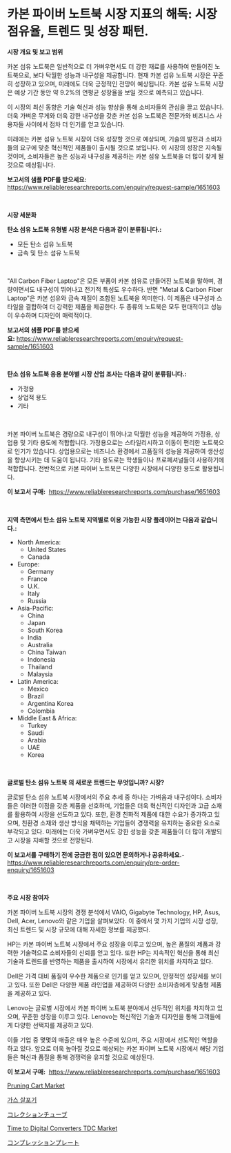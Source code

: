<p><h1>카본 파이버 노트북 시장 지표의 해독: 시장 점유율, 트렌드 및 성장 패턴.</h1></p><p><strong>시장 개요 및 보고 범위</strong></p>
<p><p>카본 섬유 노트북은 일반적으로 더 가벼우면서도 더 강한 재료를 사용하여 만들어진 노트북으로, 보다 탁월한 성능과 내구성을 제공합니다. 현재 카본 섬유 노트북 시장은 꾸준히 성장하고 있으며, 미래에도 더욱 긍정적인 전망이 예상됩니다. 카본 섬유 노트북 시장은 예상 기간 동안 약 9.2%의 연평균 성장율을 보일 것으로 예측되고 있습니다.</p><p>이 시장의 최신 동향은 기술 혁신과 성능 향상을 통해 소비자들의 관심을 끌고 있습니다. 더욱 가벼운 무게와 더욱 강한 내구성을 갖춘 카본 섬유 노트북은 전문가와 비즈니스 사용자들 사이에서 점차 더 인기를 얻고 있습니다.</p><p>미래에는 카본 섬유 노트북 시장이 더욱 성장할 것으로 예상되며, 기술의 발전과 소비자들의 요구에 맞춘 혁신적인 제품들이 출시될 것으로 보입니다. 이 시장의 성장은 지속될 것이며, 소비자들은 높은 성능과 내구성을 제공하는 카본 섬유 노트북을 더 많이 찾게 될 것으로 예상됩니다.</p></p>
<p><strong>보고서의 샘플 PDF를 받으세요:</strong> <a href="https://www.reliableresearchreports.com/enquiry/request-sample/1651603">https://www.reliableresearchreports.com/enquiry/request-sample/1651603</a></p>
<p>&nbsp;</p>
<p><strong>시장 세분화</strong></p>
<p><strong>탄소 섬유 노트북 유형별 시장 분석은 다음과 같이 분류됩니다.:</strong></p>
<p><ul><li>모든 탄소 섬유 노트북</li><li>금속 및 탄소 섬유 노트북</li></ul></p>
<p>&nbsp;</p>
<p><p>"All Carbon Fiber Laptop"은 모든 부품이 카본 섬유로 만들어진 노트북을 말하며, 경량이면서도 내구성이 뛰어나고 전기적 특성도 우수하다. 반면 "Metal & Carbon Fiber Laptop"은 카본 섬유와 금속 재질이 조합된 노트북을 의미한다. 이 제품은 내구성과 스타일을 결합하여 더 강력한 제품을 제공한다. 두 종류의 노트북은 모두 현대적이고 성능이 우수하며 디자인이 매력적이다.</p></p>
<p><strong>보고서의 샘플 PDF를 받으세요:</strong>&nbsp;<a href="https://www.reliableresearchreports.com/enquiry/request-sample/1651603">https://www.reliableresearchreports.com/enquiry/request-sample/1651603</a></p>
<p>&nbsp;</p>
<p><strong> 탄소 섬유 노트북 응용 분야별 시장 산업 조사는 다음과 같이 분류됩니다.:</strong></p>
<p><ul><li>가정용</li><li>상업적 용도</li><li>기타</li></ul></p>
<p>&nbsp;</p>
<p><p>카본 파이버 노트북은 경량으로 내구성이 뛰어나고 탁월한 성능을 제공하여 가정용, 상업용 및 기타 용도에 적합합니다. 가정용으로는 스타일리시하고 이동이 편리한 노트북으로 인기가 있습니다. 상업용으로는 비즈니스 환경에서 고품질의 성능을 제공하여 생산성을 향상시키는 데 도움이 됩니다. 기타 용도로는 학생들이나 프로페셔널들이 사용하기에 적합합니다. 전반적으로 카본 파이버 노트북은 다양한 시장에서 다양한 용도로 활용됩니다.</p></p>
<p><strong>이 보고서 구매:</strong>&nbsp; <a href="https://www.reliableresearchreports.com/purchase/1651603">https://www.reliableresearchreports.com/purchase/1651603</a></p>
<p>&nbsp;</p>
<p><strong>지역 측면에서 탄소 섬유 노트북 지역별로 이용 가능한 시장 플레이어는 다음과 같습니다.:</strong></p>
<p><ul>
    <li>
        North America:
        <ul>
            <li>United States</li>
            <li>Canada</li>
        </ul>
    </li>
    <li>
        Europe:
        <ul>
            <li>Germany</li>
            <li>France</li>
            <li>U.K.</li>
            <li>Italy</li>
            <li>Russia</li>
        </ul>
    </li>
    <li>
        Asia-Pacific:
        <ul>
            <li>China</li>
            <li>Japan</li>
            <li>South Korea</li>
            <li>India</li>
            <li>Australia</li>
            <li>China Taiwan</li>
            <li>Indonesia</li>
            <li>Thailand</li>
            <li>Malaysia</li>
        </ul>
    </li>
    <li>
        Latin America:
        <ul>
            <li>Mexico</li>
            <li>Brazil</li>
            <li>Argentina Korea</li>
            <li>Colombia</li>
        </ul>
    </li>
    <li>
        Middle East & Africa:
        <ul>
            <li>Turkey</li>
            <li>Saudi</li>
            <li>Arabia</li>
            <li>UAE</li>
            <li>Korea</li>
        </ul>
    </li>
    </ul></p>
<p>&nbsp;</p>
<p><strong>글로벌 탄소 섬유 노트북 의 새로운 트렌드는 무엇입니까? 시장?</strong></p>
<p><p>글로벌 탄소 섬유 노트북 시장에서의 주요 추세 중 하나는 가벼움과 내구성이다. 소비자들은 이러한 이점을 갖춘 제품을 선호하며, 기업들은 더욱 혁신적인 디자인과 고급 소재를 활용하여 시장을 선도하고 있다. 또한, 환경 친화적 제품에 대한 수요가 증가하고 있으며, 친환경 소재와 생산 방식을 채택하는 기업들이 경쟁력을 유지하는 중요한 요소로 부각되고 있다. 미래에는 더욱 가벼우면서도 강한 성능을 갖춘 제품들이 더 많이 개발되고 시장을 지배할 것으로 전망된다.</p></p>
<p><strong>이 보고서를 구매하기 전에 궁금한 점이 있으면 문의하거나 공유하세요.</strong>- <a href="https://www.reliableresearchreports.com/enquiry/pre-order-enquiry/1651603">https://www.reliableresearchreports.com/enquiry/pre-order-enquiry/1651603</a></p>
<p>&nbsp;</p>
<p><strong>주요 시장 참여자</strong></p>
<p><p>카본 파이버 노트북 시장의 경쟁 분석에서 VAIO, Gigabyte Technology, HP, Asus, Dell, Acer, Lenovo와 같은 기업을 살펴보았다. 이 중에서 몇 가지 기업의 시장 성장, 최신 트렌드 및 시장 규모에 대해 자세한 정보를 제공했다.</p><p>HP는 카본 파이버 노트북 시장에서 주요 성장을 이루고 있으며, 높은 품질의 제품과 강력한 기술력으로 소비자들의 신뢰를 얻고 있다. 또한 HP는 지속적인 혁신을 통해 최신 기술과 트렌드를 반영하는 제품을 출시하여 시장에서 유리한 위치를 차지하고 있다.</p><p>Dell은 가격 대비 품질이 우수한 제품으로 인기를 얻고 있으며, 안정적인 성장세를 보이고 있다. 또한 Dell은 다양한 제품 라인업을 제공하여 다양한 소비자층에게 맞춤형 제품을 제공하고 있다.</p><p>Lenovo는 글로벌 시장에서 카본 파이버 노트북 분야에서 선두적인 위치를 차지하고 있으며, 꾸준한 성장을 이루고 있다. Lenovo는 혁신적인 기술과 디자인을 통해 고객들에게 다양한 선택지를 제공하고 있다.</p><p>이들 기업 중 몇몇의 매출은 매우 높은 수준에 있으며, 주요 시장에서 선도적인 역할을 하고 있다. 앞으로 더욱 높아질 것으로 예상되는 카본 파이버 노트북 시장에서 해당 기업들은 혁신과 품질을 통해 경쟁력을 유지할 것으로 예상된다.</p></p>
<p><strong>이 보고서 구매:</strong>&nbsp;&nbsp;<a href="https://www.reliableresearchreports.com/purchase/1651603">https://www.reliableresearchreports.com/purchase/1651603</a></p>
<p><p><a href="https://issuu.com/reportprime-2/docs/pruning-cart-market-size-2030.pptx">Pruning Cart Market</a></p><p><a href="https://github.com/vsoq0zknh59/Market-Research-Report-List-1/blob/main/630771310468.md">가스 살포기</a></p><p><a href="https://github.com/bevdtkn4419963/Market-Research-Report-List-1/blob/main/515483711436.md">コレクションチューブ</a></p><p><a href="https://medium.com/@darrensipes2023/time-to-digital-converters-tdc-market-comprehensive-assessment-by-type-application-and-geography-b4249694884e">Time to Digital Converters TDC Market</a></p><p><a href="https://github.com/MosesSpinka1914/Market-Research-Report-List-1/blob/main/764389911437.md">コンプレッションプレート</a></p></p>
